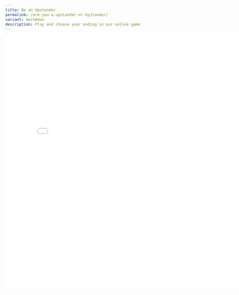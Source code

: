 ```yaml
---
title: Be an Upstander
permalink: /are-you-a-upstander-or-bystander/
variant: markdown
description: Play and choose your ending in our online game
---
```

<iframe frameborder="0" src="[https://sandboxj.solstice.sg/safesport\_version1](https://sandboxj.solstice.sg/safesport_version1)" height="800" width="800"></iframe>